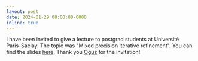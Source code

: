 ```yaml
---
layout: post
date: 2024-01-29 00:00:00-0000
inline: true
---
```

I have been invited to give a lecture to postgrad students at Université 
Paris-Saclay. The topic was "Mixed precision iterative refinement".
You can find the slides [here](assets/pdf/l_saclay_master_hpc_v2024.pdf).
Thank you [Oguz](https://kayaogz.github.io/) for the invitation!
